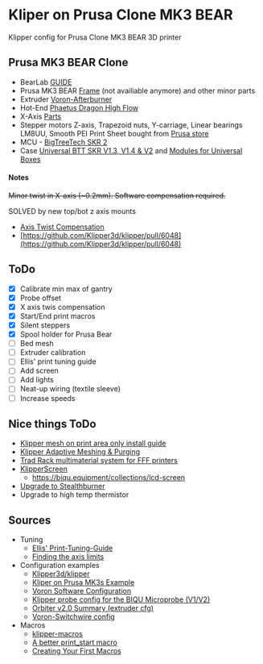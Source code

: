 # Kliper on Prusa Clone MK3 BEAR
Klipper config for Prusa Clone MK3 BEAR 3D printer

## Prusa MK3 BEAR Clone
* BearLab [GUIDE](https://guides.bear-lab.com/c/Root)
* Prusa MK3 BEAR [Frame](https://hobby-store.pl/en/3d-printer-parts/frame-kits-for-3d-printers) (not availiable anymore) and other minor parts
* Extruder [Voron-Afterburner](https://github.com/VoronDesign/Voron-Afterburner)
* Hot-End [Phaetus Dragon High Flow](https://www.phaetus.com/products/dragon-hotend-hf)
* X-Axis [Parts](https://www.printables.com/model/54545-afterbearner-the-prusa-bear-afterburner-stealthbea)
* Stepper motors Z-axis, Trapezoid nuts, Y-carriage, Linear bearings LM8UU, Smooth PEI Print Sheet bought from [Prusa store](https://www.prusa3d.com/category/mk3-mk3s-mk3s/)
* MCU - [BigTreeTech SKR 2](https://www.anodas.lt/en/biqu-skr-2-motherboard-for-3d-printers)
* Case [Universal BTT SKR V1.3, V1.4 & V2](https://www.thingiverse.com/thing:4178177) and [Modules for Universal Boxes](https://www.thingiverse.com/thing:4210933)

#### Notes 
~~Minor twist in X-axis (~0.2mm). Software compensation required.~~

SOLVED by new top/bot z axis mounts
* [Axis Twist Compensation](https://www.klipper3d.org/Axis_Twist_Compensation.html)
* [https://github.com/Klipper3d/klipper/pull/6048](https://github.com/Klipper3d/klipper/pull/6048)


## ToDo
- [x] Calibrate min max of gantry
- [x] Probe offset
- [x] X axis twis compensation
- [x] Start/End print macros
- [x] Silent steppers
- [x] Spool holder for Prusa Bear
- [ ] Bed mesh
- [ ] Extruder calibration
- [ ] Ellis' print tuning guide
- [ ] Add screen
- [ ] Add lights
- [ ] Neat-up wiring (textile sleeve)
- [ ] Increase speeds

## Nice things ToDo
* [Klipper mesh on print area only install guide](https://gist.github.com/ChipCE/95fdbd3c2f3a064397f9610f915f7d02)
* [Klipper Adaptive Meshing & Purging](https://github.com/kyleisah/Klipper-Adaptive-Meshing-Purging)
* [Trad Rack multimaterial system for FFF printers](https://github.com/Annex-Engineering/TradRack)
* [KlipperScreen](https://klipperscreen.readthedocs.io/en/latest/)
  * https://biqu.equipment/collections/lcd-screen
* [Upgrade to Stealthburner](https://github.com/VoronDesign/Voron-Stealthburner)
* Upgrade to high temp thermistor
  

## Sources
* Tuning
  * [Ellis' Print-Tuning-Guide](https://ellis3dp.com/Print-Tuning-Guide/)
  * [Finding the axis limits](https://github.com/rootiest/zippy_guides/blob/main/guides/axis_limits.md)
* Configuration examples
  * [Klipper3d/klipper](https://github.com/Klipper3d/klipper/tree/master/config)
  * [Kliper on Prusa MK3s Example](https://github.com/dz0ny/klipper-prusa-mk3s/)
  * [Voron Software Configuration](https://docs.vorondesign.com/build/software/configuration.html)
  * [Klipper probe config for the BIQU Microprobe (V1/V2)](https://gist.github.com/utlandr/c3dab6bbcca1fc19dfc402d81cfd75e4)
  * [Orbiter v2.0 Summary (extruder cfg)](https://www.orbiterprojects.com/orbiter-v2-0/)
  * [Voron-Switchwire config](https://github.com/VoronDesign/Voron-Switchwire/blob/master/Firmware/skr_mini_e3_v2_config.cfg)
* Macros
  * [klipper-macros](https://github.com/jschuh/klipper-macros)
  * [A better print_start macro](https://github.com/jontek2/A-better-print_start-macro)
  * [Creating Your First Macros](https://github.com/rootiest/zippy_guides/blob/main/guides/macros.md)